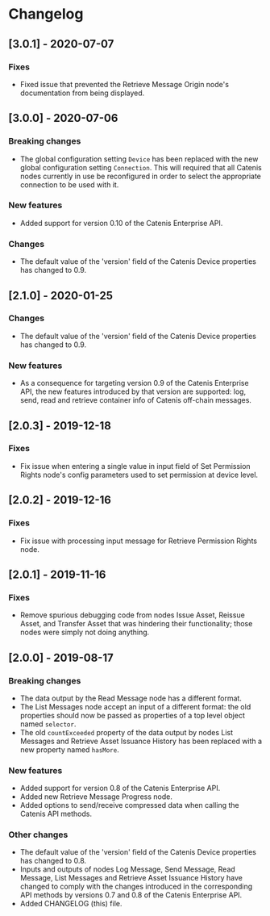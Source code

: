 # Changelog

## [3.0.1] - 2020-07-07

### Fixes
- Fixed issue that prevented the Retrieve Message Origin node's documentation from being displayed.

## [3.0.0] - 2020-07-06

### Breaking changes
- The global configuration setting `Device` has been replaced with the new global configuration setting `Connection`.
 This will required that all Catenis nodes currently in use be reconfigured in order to select the appropriate
 connection to be used with it.

### New features
- Added support for version 0.10 of the Catenis Enterprise API.

### Changes
- The default value of the 'version' field of the Catenis Device properties has changed to 0.9.

## [2.1.0] - 2020-01-25

### Changes
- The default value of the 'version' field of the Catenis Device properties has changed to 0.9.

### New features
- As a consequence for targeting version 0.9 of the Catenis Enterprise API, the new features introduced by that version
 are supported: log, send, read and retrieve container info of Catenis off-chain messages.

## [2.0.3] - 2019-12-18

### Fixes
- Fix issue when entering a single value in input field of Set Permission Rights node's config parameters used to set permission at device level.

## [2.0.2] - 2019-12-16

### Fixes
- Fix issue with processing input message for Retrieve Permission Rights node.

## [2.0.1] - 2019-11-16

### Fixes
- Remove spurious debugging code from nodes Issue Asset, Reissue Asset, and Transfer Asset that was hindering their
 functionality; those nodes were simply not doing anything.

## [2.0.0] - 2019-08-17

### Breaking changes
- The data output by the Read Message node has a different format.
- The List Messages node accept an input of a different format: the old properties should now be passed as properties of
 a top level object named `selector`.
- The old `countExceeded` property of the data output by nodes List Messages and Retrieve Asset Issuance History has
 been replaced with a new property named `hasMore`.

### New features
- Added support for version 0.8 of the Catenis Enterprise API.
- Added new Retrieve Message Progress node.
- Added options to send/receive compressed data when calling the Catenis API methods.

### Other changes
- The default value of the 'version' field of the Catenis Device properties has changed to 0.8.
- Inputs and outputs of nodes Log Message, Send Message, Read Message, List Messages and Retrieve Asset Issuance History
 have changed to comply with the changes introduced in the corresponding API methods by versions 0.7 and 0.8 of the
 Catenis Enterprise API. 
- Added CHANGELOG (this) file.